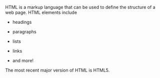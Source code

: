 HTML is a markup language that can be used to define the structure of a web page. HTML elements include



* headings

* paragraphs

* lists

* links

* and more!



The most recent major version of HTML is HTML5.